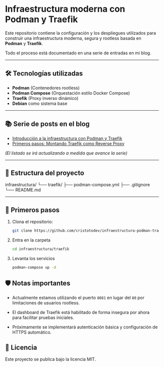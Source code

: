 # Infraestructura moderna con Podman y Traefik

Este repositorio contiene la configuración y los despliegues utilizados para construir una infraestructura moderna, segura y rootless basada en **Podman** y **Traefik**.

Todo el proceso está documentado en una serie de entradas en mi blog.

---

## 🛠️ Tecnologías utilizadas

- **Podman** (Contenedores rootless)
- **Podman Compose** (Orquestación estilo Docker Compose)
- **Traefik** (Proxy inverso dinámico)
- **Debian** como sistema base

---

## 📚 Serie de posts en el blog

- [Introducción a la infraestructura con Podman y Traefik](https://TU_DOMINIO.COM/infraestructura-moderna-podman-traefik)
- [Primeros pasos: Montando Traefik como Reverse Proxy](https://TU_DOMINIO.COM/primeros-pasos-traefik-podman-compose)

*(El listado se irá actualizando a medida que avance la serie)*

---

## 📂 Estructura del proyecto

infraestructura/ 
└── traefik/ 
├── podman-compose.yml 
├── .gitignore 
└── README.md


---

## 🚀 Primeros pasos

1. Clona el repositorio:
   ```bash
   git clone https://github.com/cristotodev/infraestructura-podman-traefik.git
   ```

2. Entra en la carpeta
    ```bash
    cd infraestructura/traefik
    ```

3. Levanta los servicios
    ```bash
    podman-compose up -d
    ```

## 🛡️ Notas importantes

-   Actualmente estamos utilizando el puerto `8081` en lugar del `80` por limitaciones de usuarios rootless.
    
-   El dashboard de Traefik está habilitado de forma insegura por ahora para facilitar pruebas iniciales.
    
-   Próximamente se implementará autenticación básica y configuración de HTTPS automático.
## 📜 Licencia

Este proyecto se publica bajo la licencia MIT.

